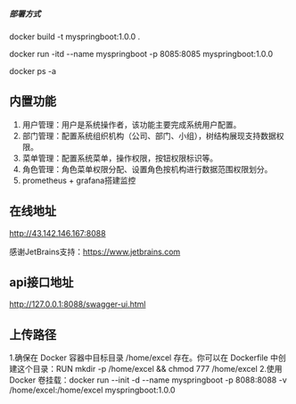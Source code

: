 
##### 部署方式
docker build -t myspringboot:1.0.0 .

docker run -itd --name myspringboot -p 8085:8085 myspringboot:1.0.0

docker ps -a
## 内置功能
1.  用户管理：用户是系统操作者，该功能主要完成系统用户配置。
2.  部门管理：配置系统组织机构（公司、部门、小组），树结构展现支持数据权限。
4.  菜单管理：配置系统菜单，操作权限，按钮权限标识等。
5.  角色管理：角色菜单权限分配、设置角色按机构进行数据范围权限划分。
6.  prometheus + grafana搭建监控
## 在线地址
http://43.142.146.167:8088


感谢JetBrains支持：https://www.jetbrains.com

## api接口地址
http://127.0.0.1:8088/swagger-ui.html

## 上传路径
1.确保在 Docker 容器中目标目录 /home/excel 存在。你可以在 Dockerfile 中创建这个目录：RUN mkdir -p /home/excel && chmod 777 /home/excel
2.使用 Docker 卷挂载：docker run --init -d --name myspringboot -p 8088:8088 -v /home/excel:/home/excel  myspringboot:1.0.0

